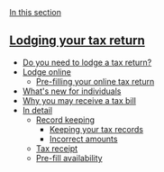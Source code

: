 <nav class="au-side-nav au-accordion">
  <a 
    href="#nav-default" class="au-side-nav__toggle au-accordion__title au-accordion--closed" 
    aria-controls="nav-default"
    aria-expanded="false" 
    aria-selected="false" 
    role="tab" 
    onclick="return AU.accordion.Toggle( this )"
  >
    In this section
  </a>
  <div id="nav-default" class="au-side-nav__content au-accordion--closed au-accordion__body">
    <h2 class="au-sidenav__title">
      <a href="#">Lodging your tax return</a>
    </h2>
    <ul class="au-link-list">
      <li><a href="#">Do you need to lodge a tax return?</a></li>
      <li><a href="#">Lodge online</a>
        <ul class="au-link-list">
          <li><a href="#">Pre-filling your online tax return</a></li>
        </ul>
      </li>
      <li><a href="#">What's new for individuals</a></li>
      <li><a href="#">Why you may receive a tax bill</a></li>
      <li><a href="#">In detail</a>
        <ul class="au-link-list">
          <li><a href="#">Record keeping</a>
            <ul class="au-link-list">
              <li class="active"><a href="#">Keeping your tax records</a></li>
              <li><a href="#">Incorrect amounts</a></li>
            </ul>
          </li>
          <li><a href="#">Tax receipt</a></li>
          <li><a href="#">Pre-fill availability</a></li>
        </ul>
      </li>
      </ul>
  </div>
</nav>
